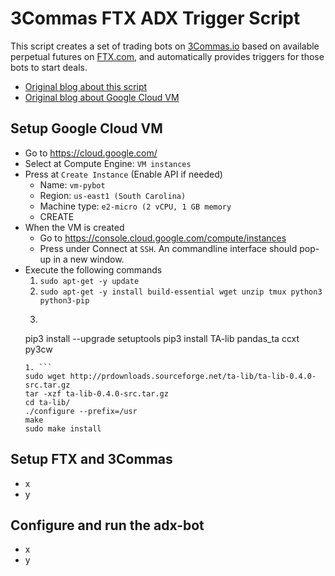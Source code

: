 # 3Commas FTX ADX Trigger Script
 
This script creates a set of trading bots on [3Commas.io](https://3commas.io/?c=tc954485) based on available perpetual futures on [FTX.com](https://ftx.com/referrals#a=mvantloo), and automatically provides triggers for those bots to start deals.

- [Original blog about this script](https://onepercent.blog/2022/01/16/35-percent-roi-in-15-days-new-automated-trading-script/)
- [Original blog about Google Cloud VM](https://onepercent.blog/2022/01/11/run-python-trading-bots-on-google-vm-cloud/)

## Setup Google Cloud VM

- Go to https://cloud.google.com/
- Select at Compute Engine: `VM instances`
- Press at `Create Instance` (Enable API if needed)
  - Name: `vm-pybot`
  - Region: `us-east1 (South Carolina)`
  - Machine type: `e2-micro (2 vCPU, 1 GB memory`
  - CREATE
- When the VM is created
  - Go to https://console.cloud.google.com/compute/instances
  - Press under Connect at `SSH`. An commandline interface should pop-up in a new window.
- Execute the following commands
  1. `sudo apt-get -y update`
  1. `sudo apt-get -y install build-essential wget unzip tmux python3 python3-pip`
  1. ```
  pip3 install --upgrade setuptools
  pip3 install TA-lib pandas_ta ccxt py3cw
  ```
  1. ```
  sudo wget http://prdownloads.sourceforge.net/ta-lib/ta-lib-0.4.0-src.tar.gz
  tar -xzf ta-lib-0.4.0-src.tar.gz
  cd ta-lib/
  ./configure --prefix=/usr
  make
  sudo make install
  ```

## Setup FTX and 3Commas

- x
- y

## Configure and run the adx-bot

- x
- y

